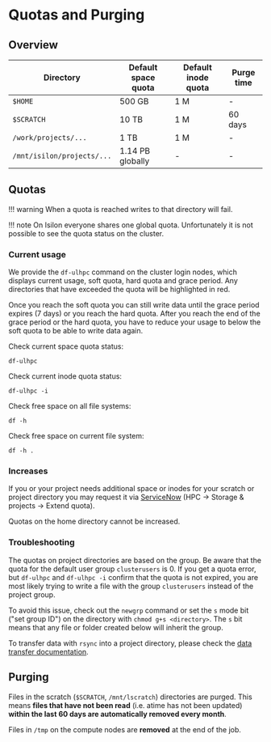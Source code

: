 # Quotas and Purging

## Overview

| Directory    | Default space quota | Default inode quota | Purge time |
| ---------------------- | ------------------- | ------------------- | ---------- |
| `$HOME`                | 500 GB              | 1 M                 | -          |
| `$SCRATCH`             | 10 TB               | 1 M                 | 60 days    |
| `/work/projects/...`   | 1 TB                | 1 M                 | -          |
| `/mnt/isilon/projects/...` | 1.14 PB globally | -                   | -          |

## Quotas

!!! warning
	When a quota is reached writes to that directory will fail.

!!! note
	On Isilon everyone shares one global quota. Unfortunately it is not possible to see the quota status on the cluster.

### Current usage

We provide the `df-ulhpc` command on the cluster login nodes, which displays current usage, soft quota, hard quota and grace period. Any directories that have exceeded the quota will be highlighted in red.

Once you reach the soft quota you can still write data until the grace period expires (7 days) or you reach the hard quota. After you reach the end of the grace period or the hard quota, you have to reduce your usage to below the soft quota to be able to write data again.

Check current space quota status:

```
df-ulhpc
```

Check current inode quota status:

```
df-ulhpc -i
```

Check free space on all file systems:

```
df -h
```

Check free space on current file system:

```
df -h .
```

### Increases

If you or your project needs additional space or inodes for your scratch or project directory you may request it via [ServiceNow](https://hpc.uni.lu/support/) (HPC &rarr; Storage & projects &rarr; Extend quota).

Quotas on the home directory cannot be increased.

### Troubleshooting

The quotas on project directories are based on the group. Be aware that the quota for the default user group `clusterusers` is 0. If you get a quota error, but `df-ulhpc` and `df-ulhpc -i` confirm that the quota is not expired, you are most likely trying to write a file with the group `clusterusers` instead of the project group.

To avoid this issue, check out the `newgrp` command or set the `s` mode bit ("set group ID") on the directory with `chmod g+s <directory>`. The `s` bit means that any file or folder created below will inherit the group.

To transfer data with `rsync` into a project directory, please check the [data transfer documentation](/data/transfer/#transfer-from-your-local-machine-to-a-project-directory-on-the-remote-cluster).

## Purging
Files in the scratch (`$SCRATCH`, `/mnt/lscratch`) directories are purged. This means **files that have not been read** (i.e. atime has not been updated) **within the last 60 days are automatically removed every month**.

Files in `/tmp` on the compute nodes are **removed** at the end of the job.
